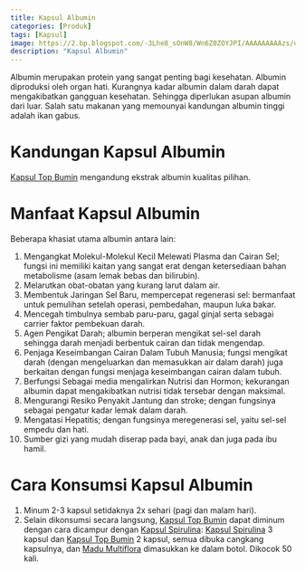 ```yaml
---
title: Kapsul Albumin
categories: [Produk]
tags: [Kapsul]
image: https://2.bp.blogspot.com/-3Lhe8_sOnW8/Wn6Z0ZOYJPI/AAAAAAAAAzs/d4t3Lwxk3rAvkVrD0DfJ_HeBXCF5La6egCKgBGAs/s1600/MHO1802109-topbumin.png
description: "Kapsul Albumin"
---
```


<div class="paraph">Albumin merupakan protein yang sangat penting bagi kesehatan. Albumin diproduksi oleh organ hati. Kurangnya kadar albumin dalam darah dapat mengakibatkan gangguan kesehatan. Sehingga diperlukan asupan albumin dari luar. Salah satu makanan yang memounyai kandungan albumin tinggi adalah ikan gabus.</div>

<h1>Kandungan Kapsul Albumin</h1>

<div class="paraph"><a  class="mhoapp blue" href="{{ site.baseurl }}/posts/kapsul-albumin-zp4" title="Kapsul Top Bumin Attaubah">Kapsul Top Bumin</a> mengandung ekstrak albumin kualitas pilihan.</div>

<h1>Manfaat Kapsul Albumin</h1>

<div class="paraph">Beberapa khasiat utama albumin antara lain:</div>

<ol><li>Mengangkat Molekul-Molekul Kecil Melewati Plasma dan Cairan Sel; fungsi ini memiliki kaitan yang sangat erat dengan ketersediaan bahan metabolisme (asam lemak bebas dan bilirubin).</li>
    <li>Melarutkan obat-obatan yang kurang larut dalam air.</li>
    <li>Membentuk Jaringan Sel Baru, mempercepat regenerasi sel: bermanfaat untuk pemulihan setelah operasi, pembedahan, maupun luka bakar.</li>
    <li>Mencegah timbulnya sembab paru-paru, gagal ginjal serta sebagai carrier faktor pembekuan darah.</li>
    <li>Agen Pengikat Darah; albumin berperan mengikat sel-sel darah sehingga darah menjadi berbentuk cairan dan tidak mengendap.</li>
    <li>Penjaga Keseimbangan Cairan Dalam Tubuh Manusia; fungsi mengikat darah (dengan mengeluarkan dan memasukkan air dalam darah) juga berkaitan dengan fungsi menjaga keseimbangan cairan dalam tubuh.</li>
    <li>Berfungsi Sebagai media mengalirkan Nutrisi dan Hormon; kekurangan albumin dapat mengakibatkan nutrisi tidak tersebar dengan maksimal.</li>
    <li>Mengurangi Resiko Penyakit Jantung dan stroke; dengan fungsinya sebagai pengatur kadar lemak dalam darah.</li>
    <li>Mengatasi Hepatitis; dengan fungsinya meregenerasi sel, yaitu sel-sel empedu dan hati.</li>
    <li>Sumber gizi yang mudah diserap pada bayi, anak dan juga pada ibu hamil.</li></ol>

<h1>Cara Konsumsi Kapsul Albumin</h1>

<ol>
<li>Minum 2-3 kapsul setidaknya 2x sehari (pagi dan malam hari).</li>
<li>Selain dikonsumsi secara langsung, <a  class="mhoapp blue" href="{{ site.baseurl }}/posts/kapsul-albumin-zp4" title="Kapsul Top Bumin Attaubah">Kapsul Top Bumin</a> dapat diminum dengan cara dicampur dengan <a  class="mhoapp green" href="{{ site.baseurl }}/posts/kapsul-spirulina-9ee" title="Kapsul Spirulina">Kapsul Spirulina</a>:
<a  class="mhoapp green" href="{{ site.baseurl }}/posts/kapsul-spirulina-9ee" title="Kapsul Spirulina">Kapsul Spirulina</a> 3 kapsul dan <a  class="mhoapp blue" href="{{ site.baseurl }}/posts/kapsul-albumin-zp4" title="Kapsul Top Bumin Attaubah">Kapsul Top Bumin</a> 2 kapsul, semua dibuka cangkang kapsulnya, dan <a  class="mhoapp orange" href="{{ site.baseurl }}/posts/madu-multiflora-yj5" title="Madu Multiflora">Madu Multiflora</a> dimasukkan ke dalam botol. Dikocok 50 kali.</li></ol>